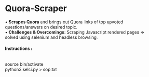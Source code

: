 # Quora-Scraper

• <b>Scrapes Quora</b> and brings out Quora links of top upvoted questions/answers on desired topic. <br>
• <b>Challenges & Overcomings:</b> Scraping Javascript rendered pages => solved using selenium and headless browsing.

<h4>Instructions :</h4>
<br>
source bin/activate
<br>
python3 selci.py > sop.txt
